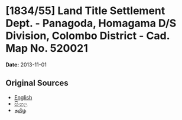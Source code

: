 # [1834/55] Land Title Settlement Dept. - Panagoda, Homagama D/S Division, Colombo District - Cad. Map No. 520021

**Date:** 2013-11-01

## Original Sources

- [English](https://documents.gov.lk/view/extra-gazettes/2013/11/1834-55_E.pdf)
- [සිංහල](https://documents.gov.lk/view/extra-gazettes/2013/11/1834-55_S.pdf)
- [தமிழ்](https://documents.gov.lk/view/extra-gazettes/2013/11/1834-55_T.pdf)
